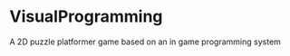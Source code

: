 VisualProgramming
=================

A 2D puzzle platformer game based on an in game programming system
